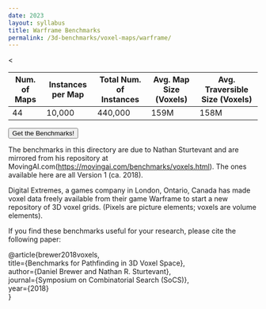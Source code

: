 ```yaml
---
date: 2023
layout: syllabus
title: Warframe Benchmarks
permalink: /3d-benchmarks/voxel-maps/warframe/
---
```


<<div class="fullwidth">

 **Num. of Maps** | **Instances per Map** | **Total Num. of Instances**  | **Avg. Map Size (Voxels)** | **Avg. Traversible Size (Voxels)**
--|---|---|---|----
  44 | 10,000 | 440,000 | 159M | 158M
</div>

<a href='https://bitbucket.org/shortestpathlab/benchmarks/src/master/voxel-maps/warframe/'><button class='button benchmarks'>Get the Benchmarks!</button></a>

The benchmarks in this directory are due to Nathan Sturtevant and are mirrored from his repository at MovingAI.com(https://movingai.com/benchmarks/voxels.html). The ones available here are all Version 1 (ca. 2018).

Digital Extremes, a games company in London, Ontario, Canada has made voxel data freely available from their game Warframe to start a new repository of 3D voxel grids. (Pixels are picture elements; voxels are volume elements).

If you find these benchmarks useful for your research, please cite the following paper:

@article{brewer2018voxels,  
    title={Benchmarks for Pathfinding in 3D Voxel Space},  
    author={Daniel Brewer and Nathan R. Sturtevant},  
    journal={Symposium on Combinatorial Search (SoCS)},  
    year={2018}  
}